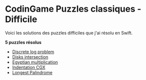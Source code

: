 # CodinGame Puzzles classiques - Difficile

Voici les solutions des puzzles difficiles que j'ai résolu en Swift.

**5 puzzles résolus**
- [Discrete log problem](https://github.com/Kous92/CodinGame-Swift-FR-/tree/main/Puzzles%20classiques/Difficile/Discrete%20Log%20Problem)
- [Disks intersection](https://github.com/Kous92/CodinGame-Swift-FR-/tree/main/Puzzles%20classiques/Difficile/Disks%20Intersection)
- [Egyptian multiplication](https://github.com/Kous92/CodinGame-Swift-FR-/tree/main/Puzzles%20classiques/Difficile/Egyptian%20Multiplication)
- [Indentation CGX](https://github.com/Kous92/CodinGame-Swift-FR-/tree/main/Puzzles%20classiques/Difficile/Indentation%20CGX)
- [Longest Palindrome](https://github.com/Kous92/CodinGame-Swift-FR-/tree/main/Puzzles%20classiques/Difficile/Longest%20Palindrome)